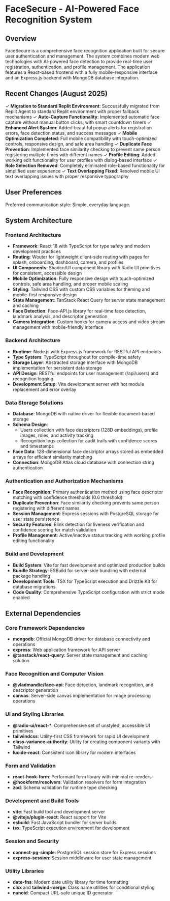 # FaceSecure - AI-Powered Face Recognition System

## Overview

FaceSecure is a comprehensive face recognition application built for secure user authentication and management. The system combines modern web technologies with AI-powered face detection to provide real-time user registration, authentication, and profile management. The application features a React-based frontend with a fully mobile-responsive interface and an Express.js backend with MongoDB database integration.

## Recent Changes (August 2025)

✓ **Migration to Standard Replit Environment**: Successfully migrated from Replit Agent to standard Replit environment with proper fallback mechanisms
✓ **Auto-Capture Functionality**: Implemented automatic face capture without manual button clicks, with smart countdown timers
✓ **Enhanced Alert System**: Added beautiful popup alerts for registration errors, face detection status, and success messages
✓ **Mobile Optimization Completed**: Full mobile compatibility with touch-optimized controls, responsive design, and safe area handling
✓ **Duplicate Face Prevention**: Implemented face similarity checking to prevent same person registering multiple times with different names
✓ **Profile Editing**: Added working edit functionality for user profiles with dialog-based interface
✓ **Role Selection Removed**: Completely eliminated role-based functionality for simplified user experience
✓ **Text Overlapping Fixed**: Resolved mobile UI text overlapping issues with proper responsive typography

## User Preferences

Preferred communication style: Simple, everyday language.

## System Architecture

### Frontend Architecture
- **Framework**: React 18 with TypeScript for type safety and modern development practices
- **Routing**: Wouter for lightweight client-side routing with pages for splash, onboarding, dashboard, camera, and profiles
- **UI Components**: Shadcn/UI component library with Radix UI primitives for consistent, accessible design
- **Mobile Optimization**: Fully responsive design with touch-optimized controls, safe area handling, and proper mobile scaling
- **Styling**: Tailwind CSS with custom CSS variables for theming and mobile-first responsive design
- **State Management**: TanStack React Query for server state management and caching
- **Face Detection**: Face-API.js library for real-time face detection, landmark analysis, and descriptor generation
- **Camera Integration**: Custom hooks for camera access and video stream management with mobile-friendly interface

### Backend Architecture
- **Runtime**: Node.js with Express.js framework for RESTful API endpoints
- **Type System**: TypeScript throughout for compile-time safety
- **Storage Layer**: Abstracted storage interface with MongoDB implementation for persistent data storage
- **API Design**: RESTful endpoints for user management (/api/users) and recognition logging
- **Development Setup**: Vite development server with hot module replacement and error overlay

### Data Storage Solutions
- **Database**: MongoDB with native driver for flexible document-based storage
- **Schema Design**: 
  - Users collection with face descriptors (128D embeddings), profile images, roles, and activity tracking
  - Recognition logs collection for audit trails with confidence scores and timestamps
- **Face Data**: 128-dimensional face descriptor arrays stored as embedded arrays for efficient similarity matching
- **Connection**: MongoDB Atlas cloud database with connection string authentication

### Authentication and Authorization Mechanisms
- **Face Recognition**: Primary authentication method using face descriptor matching with confidence thresholds (0.6 threshold)
- **Duplicate Prevention**: Face similarity checking prevents same person registering with different names
- **Session Management**: Express sessions with PostgreSQL storage for user state persistence
- **Security Features**: Blink detection for liveness verification and confidence scoring for match validation
- **Profile Management**: Active/inactive status tracking with working profile editing functionality

### Build and Development
- **Build System**: Vite for fast development and optimized production builds
- **Bundle Strategy**: ESBuild for server-side bundling with external package handling
- **Development Tools**: TSX for TypeScript execution and Drizzle Kit for database migrations
- **Code Quality**: Comprehensive TypeScript configuration with strict mode enabled

## External Dependencies

### Core Framework Dependencies
- **mongodb**: Official MongoDB driver for database connectivity and operations
- **express**: Web application framework for API server
- **@tanstack/react-query**: Server state management and caching solution

### Face Recognition and Computer Vision
- **@vladmandic/face-api**: Face detection, landmark recognition, and descriptor generation
- **canvas**: Server-side canvas implementation for image processing operations

### UI and Styling Libraries
- **@radix-ui/react-***: Comprehensive set of unstyled, accessible UI primitives
- **tailwindcss**: Utility-first CSS framework for rapid UI development
- **class-variance-authority**: Utility for creating component variants with Tailwind
- **lucide-react**: Consistent icon library for modern interfaces

### Form and Validation
- **react-hook-form**: Performant form library with minimal re-renders
- **@hookform/resolvers**: Validation resolvers for form integration
- **zod**: Schema validation for runtime type checking

### Development and Build Tools
- **vite**: Fast build tool and development server
- **@vitejs/plugin-react**: React support for Vite
- **esbuild**: Fast JavaScript bundler for server builds
- **tsx**: TypeScript execution environment for development

### Session and Security
- **connect-pg-simple**: PostgreSQL session store for Express sessions
- **express-session**: Session middleware for user state management

### Utility Libraries
- **date-fns**: Modern date utility library for time formatting
- **clsx** and **tailwind-merge**: Class name utilities for conditional styling
- **nanoid**: Compact URL-safe unique ID generator